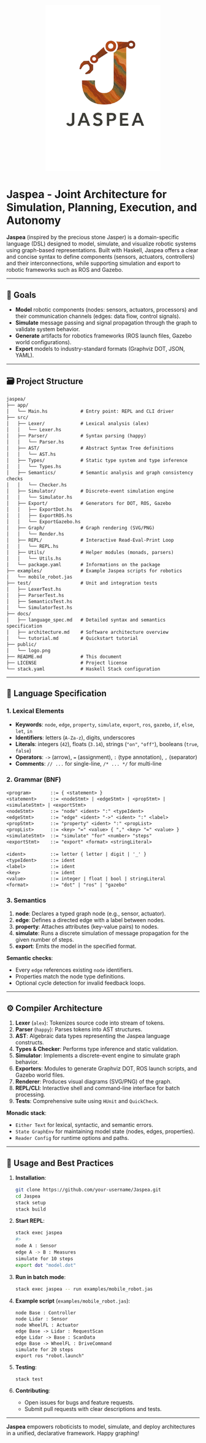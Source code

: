 
<p align="center">
  <img src="./public/logo.png" alt="Logo" width="300">
</p>

# Jaspea - Joint Architecture for Simulation, Planning, Execution, and Autonomy

**Jaspea** (inspired by the precious stone Jasper) is a domain-specific language (DSL) designed to model, simulate, and visualize robotic systems using graph-based representations. Built with Haskell, Jaspea offers a clear and concise syntax to define components (sensors, actuators, controllers) and their interconnections, while supporting simulation and export to robotic frameworks such as ROS and Gazebo.

---

## 🎯 Goals

* **Model** robotic components (nodes: sensors, actuators, processors) and their communication channels (edges: data flow, control signals).
* **Simulate** message passing and signal propagation through the graph to validate system behavior.
* **Generate** artifacts for robotics frameworks (ROS launch files, Gazebo world configurations).
* **Export** models to industry-standard formats (Graphviz DOT, JSON, YAML).

---

## 🗃 Project Structure

```plaintext
jaspea/
├── app/
│   └── Main.hs            # Entry point: REPL and CLI driver
├── src/
│   ├── Lexer/             # Lexical analysis (alex)
│   │   └── Lexer.hs
│   ├── Parser/            # Syntax parsing (happy)
│   │   └── Parser.hs
│   ├── AST/               # Abstract Syntax Tree definitions
│   │   └── AST.hs
│   ├── Types/             # Static type system and type inference
│   │   └── Types.hs
│   ├── Semantics/         # Semantic analysis and graph consistency checks
│   │   └── Checker.hs
│   ├── Simulator/         # Discrete-event simulation engine
│   │   └── Simulator.hs
│   ├── Export/            # Generators for DOT, ROS, Gazebo
│   │   ├── ExportDot.hs
│   │   ├── ExportROS.hs
│   │   └── ExportGazebo.hs
│   ├── Graph/             # Graph rendering (SVG/PNG)
│   │   └── Render.hs
│   ├── REPL/              # Interactive Read-Eval-Print Loop
│   │   └── REPL.hs
│   ├── Utils/             # Helper modules (monads, parsers)
│   │   └── Utils.hs
│   └── package.yaml       # Informations on the package
├── examples/              # Example Jaspea scripts for robotics
│   └── mobile_robot.jas
├── test/                  # Unit and integration tests
│   ├── LexerTest.hs
│   ├── ParserTest.hs
│   ├── SemanticsTest.hs
│   └── SimulatorTest.hs
├── docs/
│   ├── language_spec.md   # Detailed syntax and semantics specification
│   ├── architecture.md    # Software architecture overview
│   └── tutorial.md        # Quickstart tutorial
├── public/                
│   └── logo.png
├── README.md              # This document
├── LICENSE                # Project license
└── stack.yaml             # Haskell Stack configuration
```

---

## 📖 Language Specification

### 1. Lexical Elements

* **Keywords**: `node`, `edge`, `property`, `simulate`, `export`, `ros`, `gazebo`, `if`, `else`, `let`, `in`
* **Identifiers**: letters (`A-Za-z`), digits, underscores
* **Literals**: integers (`42`), floats (`3.14`), strings (`"on"`, `"off"`), booleans (`true`, `false`)
* **Operators**: `->` (arrow), `=` (assignment), `:` (type annotation), `,` (separator)
* **Comments**: `// ...` for single-line, `/* ... */` for multi-line

### 2. Grammar (BNF)

```bnf
<program>       ::= { <statement> }
<statement>     ::= <nodeStmt> | <edgeStmt> | <propStmt> | <simulateStmt> | <exportStmt>
<nodeStmt>      ::= "node" <ident> ":" <typeIdent>
<edgeStmt>      ::= "edge" <ident> "->" <ident> ":" <label>
<propStmt>      ::= "property" <ident> ":" <propList>
<propList>      ::= <key> "=" <value> { "," <key> "=" <value> }
<simulateStmt>  ::= "simulate" "for" <number> "steps"
<exportStmt>    ::= "export" <format> <stringLiteral>

<ident>         ::= letter { letter | digit | '_' }
<typeIdent>     ::= ident
<label>         ::= ident
<key>           ::= ident
<value>         ::= integer | float | bool | stringLiteral
<format>        ::= "dot" | "ros" | "gazebo"
```

### 3. Semantics

1. **node**: Declares a typed graph node (e.g., sensor, actuator).
2. **edge**: Defines a directed edge with a label between nodes.
3. **property**: Attaches attributes (key-value pairs) to nodes.
4. **simulate**: Runs a discrete simulation of message propagation for the given number of steps.
5. **export**: Emits the model in the specified format.

**Semantic checks**:

* Every `edge` references existing `node` identifiers.
* Properties match the node type definitions.
* Optional cycle detection for invalid feedback loops.

---

## ⚙️ Compiler Architecture

1. **Lexer** (`alex`): Tokenizes source code into stream of tokens.
2. **Parser** (`happy`): Parses tokens into AST structures.
3. **AST**: Algebraic data types representing the Jaspea language constructs.
4. **Types & Checker**: Performs type inference and static validation.
5. **Simulator**: Implements a discrete-event engine to simulate graph behavior.
6. **Exporters**: Modules to generate Graphviz DOT, ROS launch scripts, and Gazebo world files.
7. **Renderer**: Produces visual diagrams (SVG/PNG) of the graph.
8. **REPL/CLI**: Interactive shell and command-line interface for batch processing.
9. **Tests**: Comprehensive suite using `HUnit` and `QuickCheck`.

**Monadic stack**:

* `Either Text` for lexical, syntactic, and semantic errors.
* `State GraphEnv` for maintaining model state (nodes, edges, properties).
* `Reader Config` for runtime options and paths.

---

## 🚀 Usage and Best Practices

1. **Installation**:

   ```bash
   git clone https://github.com/your-username/Jaspea.git
   cd Jaspea
   stack setup
   stack build
   ```

2. **Start REPL**:

   ```bash
   stack exec jaspea
   #>  
   node A : Sensor
   edge A -> B : Measures
   simulate for 10 steps
   export dot "model.dot"
   ```

3. **Run in batch mode**:

   ```bash
   stack exec jaspea -- run examples/mobile_robot.jas
   ```

4. **Example script** (`examples/mobile_robot.jas`):

   ```jaspea
   node Base : Controller
   node Lidar : Sensor
   node WheelFL : Actuator
   edge Base -> Lidar : RequestScan
   edge Lidar -> Base : ScanData
   edge Base -> WheelFL : DriveCommand
   simulate for 20 steps
   export ros "robot.launch"
   ```

5. **Testing**:

   ```bash
   stack test
   ```

6. **Contributing**:

   * Open issues for bugs and feature requests.
   * Submit pull requests with clear descriptions and tests.

---

**Jaspea** empowers roboticists to model, simulate, and deploy architectures in a unified, declarative framework. Happy graphing!
